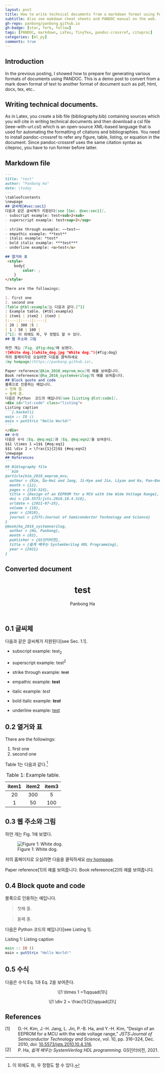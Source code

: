 ```yaml
---
layout: post
title: How to write technical documents from a markdown format using PANDOC.
subtitle: Also see makdown cheat sheets and PANDOC manual on the web.
gh-repo: panbong/panbong.github.io
gh-badge: [star, fork, follow]
tags: [PANDOC, markdown, LaTex, TinyTex, pandoc-crossref, citeproc]
categories: [ml_py]
comments: true
---
```


## Introduction

In the previous posting, I showed how to prepare for generating various formats of documents using PANDOC. This is a demo post to convert from a mark down format of text to another format of document such as pdf, html, docx, tex, etc..

## Writing technical documents.

As in Latex, you create a bib file (bibliography.bib) containing sources which you will cite in writing technical documents and then download a csl file (ieee-with-url.csl) which is an open-source XML-based language that is used for automating the formatting of citations and bibliographies.
You need to install pandoc-crossref to refer any figure, table, listing, or equation in the document.
Since pandoc-crossref uses the same citation syntax as citeproc, you have to run former before latter.

## Markdown file

~~~markdown
---
title: "test"
author: "Panbong Ha"
date: \today
---

\tableofcontents

\newpage

## 글씨체{#sec:sec1}

다음과 같은 글씨체가 지원된다[see [Sec. @sec:sec1]].

- subscript example: test<sub>2<sub>

- superscript example: test<sup>2</sup>
  
- strike through example: ~~test~~

- empathic example: **test**

- italic example: *test*

- bold italic example: ***test***

- underline example: <u>test</u>
  
## 열거와 표

 <style>
    body{
        color: ;
    }
</style> 
  
There are the followings:
  
1. first one
2. second one


[Table @tbl:example]는 다음과 같다.[^1]

: Example table. {#tbl:example}

| item1 | item2 | item3 |
|:---:|:---:|:---:|
| 20 | 300 |5 |
| 1 | 50 | 100 |

[^1]: 이 외에도 좌, 우 정렬도 할 수 있다.

## 웹 주소와 그림
  

하얀 개는 [Fig. @fig:dog]에 보였다.

![White dog.](white_dog.jpg "White dog."){#fig:dog}

저의 홈페이지로 오실려면 다음을 클릭하세요
[my hompage](https://panbong.github.io).
 
Paper reference[@kim_2010_eeprom_mcu]의 예를 보여줍니다.
Book refereence[@ha_2016_systemverilog]의 예를 보여줍니다.

## Block quote and code

블록으로 인용하는 예입니다.

> 첫째 줄.

> 둘째 줄.

다음은 Python  코드의 예입니다[see [Listing @lst:code]].

<div id="lst:code" class="listing">
Listing caption
```{.haskell}
main :: IO ()
main = putStrLn "Hello World!"
```
</div>

## 수식

다음은 수식 [Eq. @eq:eq1]과 [Eq. @eq:eqn2]을 보여준다.

$$1 \times 1 =1$$ {#eq:eq1}

$$1 \div 2 = \frac{1}{2}$$ {#eq:eqn2}

\newpage

## References
```

## Biblography file

```bib
@article{kim_2010_eeprom_mcu,
  author = {Kim, Du-Hwi and Jang, Ji-Hye and Jin, Liyan and Ha, Pan-Bong and Kim, Young-Hee},
  month = {12},
  pages = {316-324},
  title = {Design of an EEPROM for a MCU with the Wide Voltage Range},
  doi = {10.5573/jsts.2010.10.4.316},
  urldate = {2021-07-28},
  volume = {10},
  year = {2010},
  journal = {JSTS:Journal of Semiconductor Technology and Science}
}

@book{ha_2016_systemverilog,
  author = {Ha, Panbong},
  month = {03},
  publisher = {GS인터비전},
  title = {쉽게 배우는 SystemVerilog HDL Programming},
  year = {2021}
}
~~~

## Converted document

<html xmlns="http://www.w3.org/1999/xhtml" lang="" xml:lang="">
<head>
  <meta charset="utf-8" />
  <meta name="generator" content="pandoc" />
  <meta name="viewport" content="width=device-width, initial-scale=1.0, user-scalable=yes" />
  <meta name="author" content="Panbong Ha" />
  <title>Design</title>
  <style>
    code{white-space: pre-wrap;}
    span.smallcaps{font-variant: small-caps;}
    span.underline{text-decoration: underline;}
    div.column{display: inline-block; vertical-align: top; width: 50%;}
    div.hanging-indent{margin-left: 1.5em; text-indent: -1.5em;}
    ul.task-list{list-style: none;}
    pre > code.sourceCode { white-space: pre; position: relative; }
    pre > code.sourceCode > span { display: inline-block; line-height: 1.25; }
    pre > code.sourceCode > span:empty { height: 1.2em; }
    .sourceCode { overflow: visible; }
    code.sourceCode > span { color: inherit; text-decoration: inherit; }
    div.sourceCode { margin: 1em 0; }
    pre.sourceCode { margin: 0; }
    @media screen {
    div.sourceCode { overflow: auto; }
    }
    @media print {
    pre > code.sourceCode { white-space: pre-wrap; }
    pre > code.sourceCode > span { text-indent: -5em; padding-left: 5em; }
    }
    pre.numberSource code
      { counter-reset: source-line 0; }
    pre.numberSource code > span
      { position: relative; left: -4em; counter-increment: source-line; }
    pre.numberSource code > span > a:first-child::before
      { content: counter(source-line);
        position: relative; left: -1em; text-align: right; vertical-align: baseline;
        border: none; display: inline-block;
        -webkit-touch-callout: none; -webkit-user-select: none;
        -khtml-user-select: none; -moz-user-select: none;
        -ms-user-select: none; user-select: none;
        padding: 0 4px; width: 4em;
        color: #aaaaaa;
      }
    pre.numberSource { margin-left: 3em; border-left: 1px solid #aaaaaa;  padding-left: 4px; }
    div.sourceCode
      {   }
    @media screen {
    pre > code.sourceCode > span > a:first-child::before { text-decoration: underline; }
    }
    code span.al { color: #ff0000; font-weight: bold; } /* Alert */
    code span.an { color: #60a0b0; font-weight: bold; font-style: italic; } /* Annotation */
    code span.at { color: #7d9029; } /* Attribute */
    code span.bn { color: #40a070; } /* BaseN */
    code span.bu { } /* BuiltIn */
    code span.cf { color: #007020; font-weight: bold; } /* ControlFlow */
    code span.ch { color: #4070a0; } /* Char */
    code span.cn { color: #880000; } /* Constant */
    code span.co { color: #60a0b0; font-style: italic; } /* Comment */
    code span.cv { color: #60a0b0; font-weight: bold; font-style: italic; } /* CommentVar */
    code span.do { color: #ba2121; font-style: italic; } /* Documentation */
    code span.dt { color: #902000; } /* DataType */
    code span.dv { color: #40a070; } /* DecVal */
    code span.er { color: #ff0000; font-weight: bold; } /* Error */
    code span.ex { } /* Extension */
    code span.fl { color: #40a070; } /* Float */
    code span.fu { color: #06287e; } /* Function */
    code span.im { } /* Import */
    code span.in { color: #60a0b0; font-weight: bold; font-style: italic; } /* Information */
    code span.kw { color: #007020; font-weight: bold; } /* Keyword */
    code span.op { color: #666666; } /* Operator */
    code span.ot { color: #007020; } /* Other */
    code span.pp { color: #bc7a00; } /* Preprocessor */
    code span.sc { color: #4070a0; } /* SpecialChar */
    code span.ss { color: #bb6688; } /* SpecialString */
    code span.st { color: #4070a0; } /* String */
    code span.va { color: #19177c; } /* Variable */
    code span.vs { color: #4070a0; } /* VerbatimString */
    code span.wa { color: #60a0b0; font-weight: bold; font-style: italic; } /* Warning */
    div.csl-bib-body { }
    div.csl-entry {
      clear: both;
    }
    .hanging div.csl-entry {
      margin-left:2em;
      text-indent:-2em;
    }
    div.csl-left-margin {
      min-width:2em;
      float:left;
    }
    div.csl-right-inline {
      margin-left:2em;
      padding-left:1em;
    }
    div.csl-indent {
      margin-left: 2em;
    }
  </style>
  <link rel="stylesheet" href="pandoc.css" />
  <script src="https://cdnjs.cloudflare.com/ajax/libs/mathjax/2.7.5/MathJax.js?config=TeX-MML-AM_CHTML" type="text/javascript"></script>
  <!--[if lt IE 9]>
    <script src="//cdnjs.cloudflare.com/ajax/libs/html5shiv/3.7.3/html5shiv-printshiv.min.js"></script>
  <![endif]-->
</head>
<body>
<header id="title-block-header">
<h1 class="title">test</h1>
<p class="author">Panbong Ha</p>
</header>
<h2 data-number="0.1" id="sec:sec1"><span class="header-section-number">0.1</span> 글씨체</h2>
<p>다음과 같은 글씨체가 지원된다[see Sec. 1.1].</p>
<ul>
<li><p>subscript example: test<sub>2<sub></p></li>
<li><p>superscript example: test<sup>2</sup></p></li>
<li><p>strike through example: <del>test</del></p></li>
<li><p>empathic example: <strong>test</strong></p></li>
<li><p>italic example: <em>test</em></p></li>
<li><p>bold italic example: <strong><em>test</em></strong></p></li>
<li><p>underline example: <u>test</u></p></li>
</ul>
<h2 data-number="0.2" id="열거와-표"><span class="header-section-number">0.2</span> 열거와 표</h2>
<p>There are the followings:</p>
<ol type="1">
<li>first one</li>
<li>second one</li>
</ol>
<p>Table 1는 다음과 같다.<a href="#fn1" class="footnote-ref" id="fnref1" role="doc-noteref"><sup>1</sup></a></p>
<div id="tbl:example">
<table>
<caption>Table 1: Example table.</caption>
<thead>
<tr class="header">
<th style="text-align: center;">item1</th>
<th style="text-align: center;">item2</th>
<th style="text-align: center;">item3</th>
</tr>
</thead>
<tbody>
<tr class="odd">
<td style="text-align: center;">20</td>
<td style="text-align: center;">300</td>
<td style="text-align: center;">5</td>
</tr>
<tr class="even">
<td style="text-align: center;">1</td>
<td style="text-align: center;">50</td>
<td style="text-align: center;">100</td>
</tr>
</tbody>
</table>
</div>
<h2 data-number="0.3" id="웹-주소와-그림"><span class="header-section-number">0.3</span> 웹 주소와 그림</h2>
<p>하얀 개는 Fig. 1에 보였다.</p>
<figure>
<img src="../assets/img/white_dog.jpg" title="White dog." id="fig:dog" alt="Figure 1: White dog." /><figcaption aria-hidden="true">Figure 1: White dog.</figcaption>
</figure>
<p>저의 홈페이지로 오실려면 다음을 클릭하세요 <a href="https://panbong.github.io">my hompage</a>.</p>
<p>Paper reference<span class="citation" data-cites="kim_2010_eeprom_mcu">[1]</span>의 예를 보여줍니다. Book refereence<span class="citation" data-cites="ha_2016_systemverilog">[2]</span>의 예를 보여줍니다.</p>
<h2 data-number="0.4" id="block-quote-and-code"><span class="header-section-number">0.4</span> Block quote and code</h2>
<p>블록으로 인용하는 예입니다.</p>
<blockquote>
<p>첫째 줄.</p>
</blockquote>
<blockquote>
<p>둘째 줄.</p>
</blockquote>
<p>다음은 Python 코드의 예입니다[see Listing 1].</p>
<div id="lst:code" class="listing haskell">
<p>Listing 1: Listing caption</p>
<div class="sourceCode" id="cb1"><pre class="sourceCode haskell"><code class="sourceCode haskell"><span id="cb1-1"><a href="#cb1-1" aria-hidden="true" tabindex="-1"></a><span class="ot">main ::</span> <span class="dt">IO</span> ()</span>
<span id="cb1-2"><a href="#cb1-2" aria-hidden="true" tabindex="-1"></a>main <span class="ot">=</span> <span class="fu">putStrLn</span> <span class="st">&quot;Hello World!&quot;</span></span></code></pre></div>
</div>
<h2 data-number="0.5" id="수식"><span class="header-section-number">0.5</span> 수식</h2>
<p>다음은 수식 Eq. 1과 Eq. 2을 보여준다.</p>
<p><span id="eq:eq1"><span class="math display">\[1 \times 1 =1\qquad(1)\]</span></span></p>
<p><span id="eq:eqn2"><span class="math display">\[1 \div 2 = \frac{1}{2}\qquad(2)\]</span></span></p>
<h2 class="unnumbered" id="references">References</h2>
<div id="refs" class="references csl-bib-body" role="doc-bibliography">
<div id="ref-kim_2010_eeprom_mcu" class="csl-entry" role="doc-biblioentry">
<div class="csl-left-margin">[1] </div><div class="csl-right-inline">D.-H. Kim, J.-H. Jang, L. Jin, P.-B. Ha, and Y.-H. Kim, <span>“Design of an EEPROM for a MCU with the wide voltage range,”</span> <em>JSTS:Journal of Semiconductor Technology and Science</em>, vol. 10, pp. 316–324, Dec. 2010, doi: <a href="https://doi.org/10.5573/jsts.2010.10.4.316">10.5573/jsts.2010.10.4.316</a>. </div>
</div>
<div id="ref-ha_2016_systemverilog" class="csl-entry" role="doc-biblioentry">
<div class="csl-left-margin">[2] </div><div class="csl-right-inline">P. Ha, <em>쉽게 배우는 SystemVerilog HDL programming</em>. GS인터비전, 2021. </div>
</div>
</div>
<section class="footnotes" role="doc-endnotes">
<hr />
<ol>
<li id="fn1" role="doc-endnote"><p>이 외에도 좌, 우 정렬도 할 수 있다.<a href="#fnref1" class="footnote-back" role="doc-backlink">↩︎</a></p></li>
</ol>
</section>
</body>
</html>

